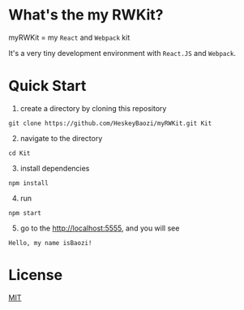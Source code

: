 # What's the my RWKit?

myRWKit = my `React` and `Webpack` kit

It's a very tiny development environment with `React.JS` and `Webpack`.

# Quick Start

1. create a directory by cloning this repository
```
git clone https://github.com/HeskeyBaozi/myRWKit.git Kit
```

2. navigate to the directory
```
cd Kit
```

3. install dependencies
```
npm install
```

4. run
```
npm start
```

5. go to the [http://localhost:5555](http://localhost:5555), and you will see
```
Hello, my name isBaozi!
```

# License
[MIT](https://opensource.org/licenses/MIT)
